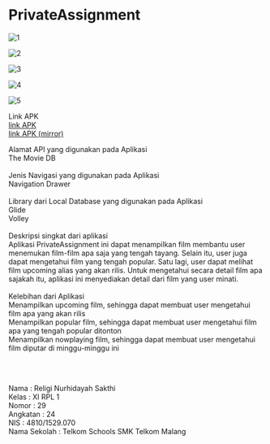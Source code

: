# PrivateAssignment

![1](https://github.com/religins/PrivateAssignment/blob/master/WhatsApp%20Image%202017-05-21%20at%2002.31.36%20(1).jpeg) <br>

![2](https://github.com/religins/PrivateAssignment/blob/master/WhatsApp%20Image%202017-05-21%20at%2002.31.36%20(2).jpeg) <br>

![3](https://github.com/religins/PrivateAssignment/blob/master/WhatsApp%20Image%202017-05-21%20at%2002.31.36%20(3).jpeg) <br>

![4](https://github.com/religins/PrivateAssignment/blob/master/WhatsApp%20Image%202017-05-21%20at%2002.31.36%20(4).jpeg) <br>

![5](https://github.com/religins/PrivateAssignment/blob/master/WhatsApp%20Image%202017-05-21%20at%2002.31.36.jpeg) <br>

Link APK <br>
[link APK](https://docs.google.com/uc?export=download&id=0B7DPhAqRdxBkY2poeVNwNVZtckE) <br>
[link APK (mirror)](https://docs.google.com/uc?export=download&id=0B7oSPH8d9q3Fci1TdlM1V2NVRzA) <br>

Alamat API yang digunakan pada Aplikasi<br>
The Movie DB <br><br>
Jenis Navigasi yang digunakan pada Aplikasi<br>
Navigation Drawer<br><br>
Library dari Local Database yang digunakan pada Aplikasi <br>
Glide<br>
Volley<br><br>
Deskripsi singkat dari aplikasi<br>
Aplikasi PrivateAssignment ini dapat menampilkan film membantu user menemukan film-film apa saja yang tengah tayang. Selain itu, user juga dapat mengetahui film yang tengah popular. Satu lagi, user dapat melihat film upcoming alias yang akan rilis. Untuk mengetahui secara detail film apa sajakah itu, aplikasi ini menyediakan detail dari film yang user minati. <br><br>
Kelebihan dari Aplikasi<br>
Menampilkan upcoming film, sehingga dapat membuat user mengetahui film apa yang akan rilis<br>
Menampilkan popular film, sehingga dapat membuat user mengetahui film apa yang tengah popular ditonton<br>
Menampilkan nowplaying film, sehingga dapat membuat user mengetahui film diputar di minggu-minggu ini<br>


<br><br>

Nama : Religi Nurhidayah Sakthi <br>
Kelas : XI RPL 1 <br>
Nomor : 29 <br>
Angkatan : 24 <br>
NIS : 4810/1529.070 <br> 
Nama Sekolah : Telkom Schools SMK Telkom Malang

